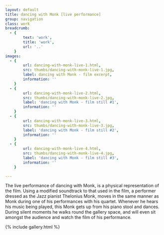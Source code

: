 ```yaml
---
layout: default
title: dancing with Monk [live performance]
group: navigation
class: work
breadcrumb:
  - {
  		text: 'work',
  		title: 'work',
  		url: '..'
	}
images:
  - {
		url: dancing-with-monk-live-1.html, 
		src: thumbs/dancing-with-monk-live-1.jpg,
		label: dancing with Monk - film excerpt,
		information: ''
	}
  - {
		url: dancing-with-monk-live-2.html, 
		src: thumbs/dancing-with-monk-live-2.jpg,
		label: 'dancing with Monk - film still #1',
		information: ''
	}
  - {
		url: dancing-with-monk-live-3.html, 
		src: thumbs/dancing-with-monk-live-3.jpg,
		label: 'dancing with Monk - film still #2',
		information: ''
	}
  - {
		url: dancing-with-monk-live-4.html, 
		src: thumbs/dancing-with-monk-live-4.jpg,
		label: 'dancing with Monk - film still #3',
		information: ''
	}

---
```


The live performance of dancing with Monk, is a physical representation of the film. Using a modified soundtrack to that used in the film, a performer dressed as the Jazz pianist Thelonius Monk, moves in the same manner as Monk during one of his performances with his quartet. Whenever he hears his music being played, this Monk gets up from his piano stool and dances. During silent moments he walks round the gallery space, and will even sit amongst the audience and watch the film of his performance.

{% include gallery.html %}
